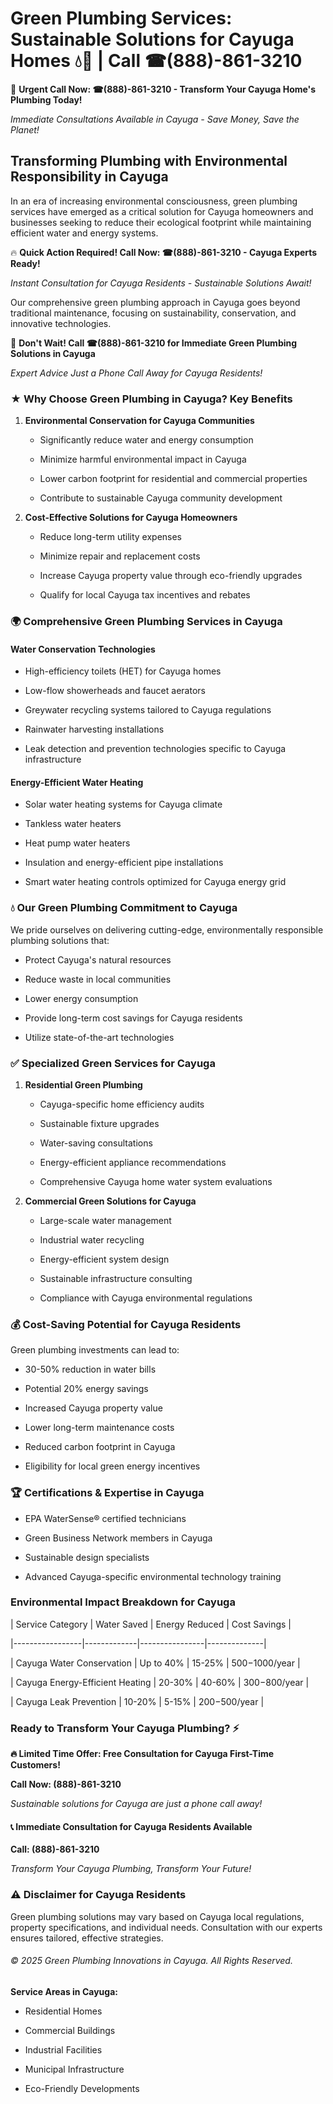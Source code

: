 # Green Plumbing Services: Sustainable Solutions for Cayuga Homes 💧🌿 | Call ☎(888)-861-3210

🚨 **Urgent Call Now: ☎(888)-861-3210 - Transform Your Cayuga Home's Plumbing Today!**
*Immediate Consultations Available in Cayuga - Save Money, Save the Planet!*

## Transforming Plumbing with Environmental Responsibility in Cayuga

In an era of increasing environmental consciousness, green plumbing services have emerged as a critical solution for Cayuga homeowners and businesses seeking to reduce their ecological footprint while maintaining efficient water and energy systems. 

🔥 **Quick Action Required! Call Now: ☎(888)-861-3210 - Cayuga Experts Ready!**
*Instant Consultation for Cayuga Residents - Sustainable Solutions Await!*

Our comprehensive green plumbing approach in Cayuga goes beyond traditional maintenance, focusing on sustainability, conservation, and innovative technologies.

🚨 **Don't Wait! Call ☎(888)-861-3210 for Immediate Green Plumbing Solutions in Cayuga**
*Expert Advice Just a Phone Call Away for Cayuga Residents!*

### ★ Why Choose Green Plumbing in Cayuga? Key Benefits

1. **Environmental Conservation for Cayuga Communities** 
   - Significantly reduce water and energy consumption
   - Minimize harmful environmental impact in Cayuga
   - Lower carbon footprint for residential and commercial properties
   - Contribute to sustainable Cayuga community development

2. **Cost-Effective Solutions for Cayuga Homeowners** 
   - Reduce long-term utility expenses
   - Minimize repair and replacement costs
   - Increase Cayuga property value through eco-friendly upgrades
   - Qualify for local Cayuga tax incentives and rebates

### 🌍 Comprehensive Green Plumbing Services in Cayuga

#### Water Conservation Technologies
- High-efficiency toilets (HET) for Cayuga homes
- Low-flow showerheads and faucet aerators
- Greywater recycling systems tailored to Cayuga regulations
- Rainwater harvesting installations
- Leak detection and prevention technologies specific to Cayuga infrastructure

#### Energy-Efficient Water Heating
- Solar water heating systems for Cayuga climate
- Tankless water heaters
- Heat pump water heaters
- Insulation and energy-efficient pipe installations
- Smart water heating controls optimized for Cayuga energy grid

### 💧 Our Green Plumbing Commitment to Cayuga

We pride ourselves on delivering cutting-edge, environmentally responsible plumbing solutions that:
- Protect Cayuga's natural resources
- Reduce waste in local communities
- Lower energy consumption
- Provide long-term cost savings for Cayuga residents
- Utilize state-of-the-art technologies

### ✅ Specialized Green Services for Cayuga

1. **Residential Green Plumbing**
   - Cayuga-specific home efficiency audits
   - Sustainable fixture upgrades
   - Water-saving consultations
   - Energy-efficient appliance recommendations
   - Comprehensive Cayuga home water system evaluations

2. **Commercial Green Solutions for Cayuga**
   - Large-scale water management
   - Industrial water recycling
   - Energy-efficient system design
   - Sustainable infrastructure consulting
   - Compliance with Cayuga environmental regulations

### 💰 Cost-Saving Potential for Cayuga Residents

Green plumbing investments can lead to:
- 30-50% reduction in water bills
- Potential 20% energy savings
- Increased Cayuga property value
- Lower long-term maintenance costs
- Reduced carbon footprint in Cayuga
- Eligibility for local green energy incentives

### 🏆 Certifications & Expertise in Cayuga

- EPA WaterSense® certified technicians
- Green Business Network members in Cayuga
- Sustainable design specialists
- Advanced Cayuga-specific environmental technology training

### Environmental Impact Breakdown for Cayuga

| Service Category | Water Saved | Energy Reduced | Cost Savings |
|-----------------|-------------|----------------|--------------|
| Cayuga Water Conservation | Up to 40% | 15-25% | $500-$1000/year |
| Cayuga Energy-Efficient Heating | 20-30% | 40-60% | $300-$800/year |
| Cayuga Leak Prevention | 10-20% | 5-15% | $200-$500/year |

### Ready to Transform Your Cayuga Plumbing? ⚡

**🔥 Limited Time Offer: Free Consultation for Cayuga First-Time Customers!**

**Call Now: (888)-861-3210**
*Sustainable solutions for Cayuga are just a phone call away!*

#### 📞 Immediate Consultation for Cayuga Residents Available

**Call: (888)-861-3210**
*Transform Your Cayuga Plumbing, Transform Your Future!*

### ⚠️ Disclaimer for Cayuga Residents

Green plumbing solutions may vary based on Cayuga local regulations, property specifications, and individual needs. Consultation with our experts ensures tailored, effective strategies.

###### © 2025 Green Plumbing Innovations in Cayuga. All Rights Reserved.

**Service Areas in Cayuga:** 
- Residential Homes
- Commercial Buildings
- Industrial Facilities
- Municipal Infrastructure
- Eco-Friendly Developments